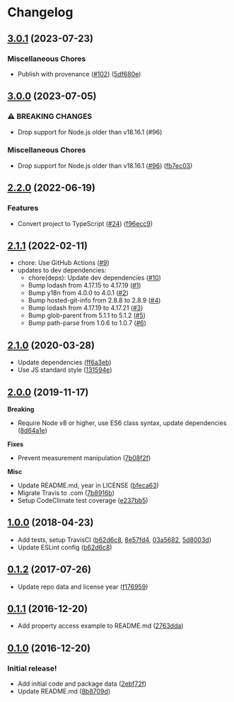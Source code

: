 # Changelog

## [3.0.1](https://github.com/meyfa/measure-stream/compare/v3.0.0...v3.0.1) (2023-07-23)


### Miscellaneous Chores

* Publish with provenance ([#102](https://github.com/meyfa/measure-stream/issues/102)) ([5df680e](https://github.com/meyfa/measure-stream/commit/5df680e406517e00154e86bace0b5059104e2cd1))

## [3.0.0](https://github.com/meyfa/measure-stream/compare/v2.2.0...v3.0.0) (2023-07-05)


### ⚠ BREAKING CHANGES

* Drop support for Node.js older than v18.16.1 (#96)

### Miscellaneous Chores

* Drop support for Node.js older than v18.16.1 ([#96](https://github.com/meyfa/measure-stream/issues/96)) ([fb7ec03](https://github.com/meyfa/measure-stream/commit/fb7ec03fcfc8981aafb7315bd5c3079ed7695dc8))

## [2.2.0](https://github.com/meyfa/measure-stream/compare/v2.1.1...v2.2.0) (2022-06-19)


### Features

* Convert project to TypeScript ([#24](https://github.com/meyfa/measure-stream/issues/24)) ([f96ecc9](https://github.com/meyfa/measure-stream/commit/f96ecc9ef72be6e5f689669e6a76cb042843495d))

## [2.1.1](https://github.com/meyfa/measure-stream/compare/v2.1.0...v2.1.1) (2022-02-11)

* chore: Use GitHub Actions ([#9](https://github.com/meyfa/measure-stream/pull/9))
* updates to dev dependencies:
  * chore(deps): Update dev dependencies ([#10](https://github.com/meyfa/measure-stream/pull/10))
  * Bump lodash from 4.17.15 to 4.17.19 ([#1](https://github.com/meyfa/measure-stream/pull/1))
  * Bump y18n from 4.0.0 to 4.0.1 ([#2](https://github.com/meyfa/measure-stream/pull/2))
  * Bump hosted-git-info from 2.8.8 to 2.8.9 ([#4](https://github.com/meyfa/measure-stream/pull/4))
  * Bump lodash from 4.17.19 to 4.17.21 ([#3](https://github.com/meyfa/measure-stream/pull/3))
  * Bump glob-parent from 5.1.1 to 5.1.2 ([#5](https://github.com/meyfa/measure-stream/pull/5))
  * Bump path-parse from 1.0.6 to 1.0.7 ([#6](https://github.com/meyfa/measure-stream/pull/6))


## [2.1.0](https://github.com/meyfa/measure-stream/compare/v2.0.0...v2.1.0) (2020-03-28)

* Update dependencies ([ff6a3eb](https://github.com/meyfa/measure-stream/commit/ff6a3eb300d11888a6ec960b67c6bdc05387ee59))
* Use JS standard style ([131594e](https://github.com/meyfa/measure-stream/commit/131594ec4baca83627c8b32231640ee6be703ec7))


## [2.0.0](https://github.com/meyfa/measure-stream/compare/v1.0.0...v2.0.0) (2019-11-17)

**Breaking**

- Require Node v8 or higher, use ES6 class syntax, update dependencies ([8d64a1e](https://github.com/meyfa/measure-stream/commit/8d64a1ec5b3b06f6ff4c85ea369afdd3a55e7401))

**Fixes**

- Prevent measurement manipulation ([7b08f2f](https://github.com/meyfa/measure-stream/commit/7b08f2f6282ad3046ca09337dbfb98ab524679e8))

**Misc**

- Update README.md, year in LICENSE ([bfeca63](https://github.com/meyfa/measure-stream/commit/bfeca638dfec420b011b3051a41b56bd5f380d01))
- Migrate Travis to .com ([7b8916b](https://github.com/meyfa/measure-stream/commit/7b8916b6384c2524da6d5d1af665c3ab1c1221b9))
- Setup CodeClimate test coverage ([e237bb5](https://github.com/meyfa/measure-stream/commit/e237bb55f169511ca0057e50dfc29f716e7d55a5))


## [1.0.0](https://github.com/meyfa/measure-stream/compare/v0.1.2...v1.0.0) (2018-04-23)

* Add tests, setup TravisCI ([b62d6c8](https://github.com/meyfa/measure-stream/commit/b62d6c87ea80af586958cb07105379efd29b5ca1), [8e57fd4](https://github.com/meyfa/measure-stream/commit/8e57fd49f6af97a3700ef455fb685c72b1463a9a), [03a5682](https://github.com/meyfa/measure-stream/commit/03a568263b069625209aadad4e418ca11c6d68bd), [5d8003d](https://github.com/meyfa/measure-stream/commit/5d8003d10ab7eaf3cfd8346d9966fbafb69091aa))
* Update ESLint config ([b62d6c8](https://github.com/meyfa/measure-stream/commit/b62d6c87ea80af586958cb07105379efd29b5ca1))


## [0.1.2](https://github.com/meyfa/measure-stream/compare/v0.1.1...v0.1.2) (2017-07-26)

* Update repo data and license year ([f176959](https://github.com/meyfa/measure-stream/commit/f176959e1ec0b6ff5ad2b11125f8f16ac31f605a))


## [0.1.1](https://github.com/meyfa/measure-stream/compare/v0.1.0...v0.1.1) (2016-12-20)

- Add property access example to README.md ([2763dda](https://github.com/meyfa/measure-stream/commit/2763dda44289c5083988502c5c2553011499cfcd))


## [0.1.0](https://github.com/meyfa/measure-stream/compare/va399e041edfc3b6fed964502d26e2b766aa3216e...v0.1.0) (2016-12-20)

### Initial release!
- Add initial code and package data ([2ebf72f](https://github.com/meyfa/measure-stream/commit/2ebf72f8be350e8992040cac43b025169ed134a7))
- Update README.md ([8b8709d](https://github.com/meyfa/measure-stream/commit/8b8709de14e9c3ebaca2b225dfd136cee23761de))
